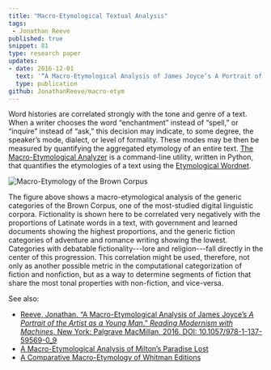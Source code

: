 ```yaml
---
title: "Macro-Etymological Textual Analysis"
tags:
 - Jonathan Reeve
published: true
snippet: 81
type: research paper
updates:
- date: 2016-12-01
  text: '“A Macro-Etymological Analysis of James Joyce’s A Portrait of the Artist as a Young Man” published in _Reading Modernism with Machines_, Palgrave Macmillan, 2016'
  type: publication
github: JonathanReeve/macro-etym
---
```


Word histories are correlated strongly with the tone and genre of a text. When a writer chooses the word “enchantment” instead of “spell,” or “inquire” instead of “ask,” this decision may indicate, to some degree, the speaker’s mode, dialect, or level of formality. These modes may be then be measured by quantifying the aggregated etymology of an entire text. [The Macro-Etymological Analyzer](https://github.com/JonathanReeve/macro-etym) is a command-line utility, written in Python, that quantifies the etymologies of a text using the [Etymological Wordnet](http://www1.icsi.berkeley.edu/~demelo/etymwn/). 

![Macro-Etymology of the Brown Corpus](/public/images/macro-etym-brown.png) 

The figure above shows a macro-etymological analysis of the generic categories of the Brown Corpus, one of the most-studied digital linguistic corpora. Fictionality is shown here to be correlated very negatively with the proportions of Latinate words in a text, with government and learned documents showing the highest proportions, and the generic fiction categories of adventure and romance writing showing the lowest. Categories with debatable fictionality---lore and religion---fall directly in the center of this progression. This correlation might be used, therefore, not only as another possible metric in the computational categorization of fiction and nonfiction, but as a way to determine segments of fiction that share the most tonal properties with non-fiction, and vice-versa.

See also: 
 - [Reeve, Jonathan. “A Macro-Etymological Analysis of James Joyce’s _A Portrait of the Artist as a Young Man_.” _Reading Modernism with Machines_. New York: Palgrave MacMillan, 2016. DOI: 10.1057/978-1-137-59569-0_9](http://www.palgrave.com/us/book/9781137595683)
 - [A Macro-Etymological Analysis of Milton’s Paradise Lost](http://jonreeve.com/2016/07/paradise-lost-macroetymology/) 
 - [A Comparative Macro-Etymology of Whitman Editions](http://jonreeve.com/2014/09/macroetymology-of-whitman-editions/)

